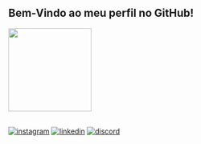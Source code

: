 ## Bem-Vindo ao meu perfil no GitHub!
<div align = "">
    <a href="https://github.com/duduaugustomm/">
    <img height = "165em" src = "https://github-readme-stats.vercel.app/api?username=duduaugustomm&show_icons=true&theme=dark&include_all_commits=true&count_private=true" >

## 
<div style = "display: inline_block"> 
      
</div>

## 
  <div style = "display: inline_block">
    <a href="https://www.instagram.com/dudu_322/" target="_blank"><img align = "center" target="_blank" alt = "instagram" src = "https://img.shields.io/badge/Instagram-E4405F?style=for-the-badge&logo=instagram&logoColor=white"></a>
    <a href="https://www.linkedin.com/in/eduardo-augusto-marques-mendes-470869188/" target="_blank"><img align = "center" target="_blank" alt = "linkedin" src = "https://img.shields.io/badge/LinkedIn-0077B5?style=for-the-badge&logo=linkedin&logoColor=white"></a>
    <a href="https://discord.com/channels/@me" target="_blank"><img align = "center" target="_blank" alt = "discord" src = "https://img.shields.io/badge/Discord-7289DA?style=for-the-badge&logo=discord&logoColor=white"></a>
  </div>
</div>
